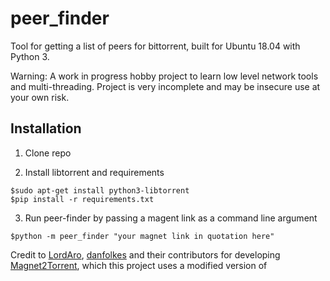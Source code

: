 # peer_finder

Tool for getting a list of peers for bittorrent, built for Ubuntu 18.04 with Python 3.

Warning: A work in progress hobby project to learn low level network tools and multi-threading. 
Project is very incomplete and may be insecure use at your own risk.

## Installation

1. Clone repo

2. Install libtorrent and requirements

```commandline
$sudo apt-get install python3-libtorrent
$pip install -r requirements.txt

```

3. Run peer-finder by passing a magent link as a command line argument

```commandline
$python -m peer_finder "your magnet link in quotation here"
```

Credit to [LordAro](https://github.com/LordAro), [danfolkes](https://github.com/danfolkes) and their contributors for developing [Magnet2Torrent](https://github.com/LordAro/Magnet2Torrent), which this project uses a modified version of










